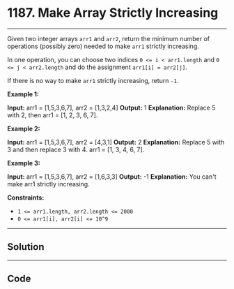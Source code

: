 # 1187. Make Array Strictly Increasing

---

Given two integer arrays `arr1` and `arr2`, return the minimum number of operations (possibly zero) needed to make `arr1` strictly increasing.

In one operation, you can choose two indices `0 <= i < arr1.length` and `0 <= j < arr2.length` and do the assignment `arr1[i] = arr2[j]`.

If there is no way to make `arr1` strictly increasing, return `-1`.

 

**Example 1:**


**Input:** arr1 = [1,5,3,6,7], arr2 = [1,3,2,4]
**Output:** 1
**Explanation:** Replace 5 with 2, then arr1 = [1, 2, 3, 6, 7].


**Example 2:**


**Input:** arr1 = [1,5,3,6,7], arr2 = [4,3,1]
**Output:** 2
**Explanation:** Replace 5 with 3 and then replace 3 with 4. arr1 = [1, 3, 4, 6, 7].


**Example 3:**


**Input:** arr1 = [1,5,3,6,7], arr2 = [1,6,3,3]
**Output:** -1
**Explanation:** You can't make arr1 strictly increasing.

 

**Constraints:**

  * `1 <= arr1.length, arr2.length <= 2000`
  * `0 <= arr1[i], arr2[i] <= 10^9`

---

## Solution



---

## Code
```python


```